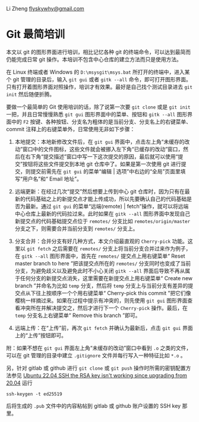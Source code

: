 Li Zheng <flyskywhy@gmail.com>

# Git 最简培训
本文以 git 的图形界面进行培训，相比记忆各种 git 的终端命令，可以达到最简而仍能完成日常 git 操作。本培训不包含中心仓库的建立方法而只是使用方法。

在 Linux 终端或者 Windows 的 `D:\msysgit\msys.bat` 所打开的终端中，进入某个 git 管理的目录后，输入 `git gui` 或者 `gitk --all` 命令，即可打开图形界面。只有打开着图形界面对照操作，培训才有效果。最好是自己找个测试目录进去 `git init` 然后随便折腾。

要做一个最简单的 Git 使用培训的话，除了说第一次要 `git clone` 或是 `git init` 一把，并且日常慢慢熟悉 `git gui` 图形界面中的菜单、按钮和 `gitk --all` 图形界面中的 `F2` 按键、各种按钮、分支名为粗体的是当前分支、分支名上的右键菜单、commit 注释上的右键菜单外，日常使用无非如下步骤：

1. 本地提交：本地新修改文件后，在 `git gui` 界面中，点击左上角“未缓存的改动”窗口中的文件图标，这些文件就会被挪入左下角“已缓存的改动”窗口，然后在右下角“提交描述”窗口中写一下这次提交的原因，最后就可以使用“提交”按钮将这些文件提交到本地 git 仓库中了。如果是第一次使用 git 进行提交，则提交前需先在 `git gui` 的菜单“编辑 | 选项”中右边的“全局”页面里填写“用户名”和“ Email 地址”。

2. 远端更新：在经过几次“提交”然后想要上传到中心 git 仓库时，因为只有在最新的代码基础之上的新提交点才能上传成功，所以先要确认自己的代码基础是否为最新。通过 `git gui` 的菜单“远端(remote) | fetch”操作，就可以将远端中心仓库上最新的代码拉过来。此时如果在 `gitk --all` 图形界面中发现自己新提交点的代码基础提交点位于 `remotes/` 分支比如 `remotes/origin/master` 分支之下，则需要合并当前分支到 `remotes/` 分支上。

3. 分支合并：合并分支有好几种方式，本文介绍最直观的 `Cherry-pick` 功能。这里以 `git fetch` 之后需要在 `remotes/` 分支上将当前分支合并过来作为例子，在 `gitk --all` 图形界面中，首先在 `remotes/` 提交点上用右键菜单“ Reset master branch to here ”把该提交点所在的 `remotes/` 分支同时也变成了当前分支，为避免歧义以及避免此时不小心关闭 `gitk --all` 界面后导致不再从属于任何分支的新提交点消失，这里需要在新提交点上用右键菜单“ Create new branch ”并命名为比如 `temp` 分支，然后将 `temp` 分支上与当前分支有差异的提交点从下往上按顺序一个个用右键菜单“ Cherry-pick this commit ”把它们像樱桃一样摘过来。如果在过程中提示有冲突的，则先使用 `git gui` 图形界面查看冲突所在并解决提交之，然后才进行下一个 `Cherry-pick` 操作。最后，在 `temp` 分支名上右键菜单“ Remove this branch ”即可。

4. 远端上传：在“上传”前，再次 `git fetch` 并确认为最新后，点击 `git gui` 界面上的“上传”按钮即可。

附：如果不想在 `git gui` 界面左上角“未缓存的改动”窗口中看到 `.o` 之类的文件，可以在 git 管理的目录中建立 `.gitignore` 文件并每行写入一种特征比如 `*.o` 。

另，针对 gitlab 或 github 进行 `git clone` 或 `git push` 操作时所需的密钥配置方法参见 [Ubuntu 22.04 SSH the RSA key isn't working since upgrading from 20.04](https://askubuntu.com/questions/1409105/ubuntu-22-04-ssh-the-rsa-key-isnt-working-since-upgrading-from-20-04) 运行

    ssh-keygen -t ed25519

后将生成的 `.pub` 文件中的内容粘帖到 gitlab 或 github 账户设置的 SSH key 那里。
